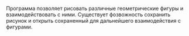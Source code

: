 Программа позволяет рисовать различные геометрические фигуры и взаимодействовать с ними. Существует фозвожность сохранить рисунок и открыть сохраненный для дальнейшего взаимодействия с фигурами.
